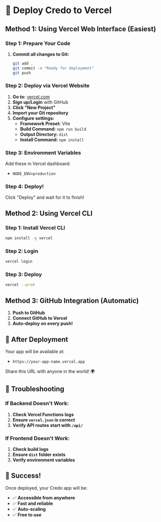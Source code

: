 # 🚀 Deploy Credo to Vercel

## Method 1: Using Vercel Web Interface (Easiest)

### Step 1: Prepare Your Code
1. **Commit all changes to Git:**
   ```bash
   git add .
   git commit -m "Ready for deployment"
   git push
   ```

### Step 2: Deploy via Vercel Website
1. **Go to:** [vercel.com](https://vercel.com)
2. **Sign up/Login** with GitHub
3. **Click "New Project"**
4. **Import your Git repository**
5. **Configure settings:**
   - **Framework Preset:** Vite
   - **Build Command:** `npm run build`
   - **Output Directory:** `dist`
   - **Install Command:** `npm install`

### Step 3: Environment Variables
Add these in Vercel dashboard:
- `NODE_ENV=production`

### Step 4: Deploy!
Click "Deploy" and wait for it to finish!

## Method 2: Using Vercel CLI

### Step 1: Install Vercel CLI
```bash
npm install -g vercel
```

### Step 2: Login
```bash
vercel login
```

### Step 3: Deploy
```bash
vercel --prod
```

## Method 3: GitHub Integration (Automatic)

1. **Push to GitHub**
2. **Connect GitHub to Vercel**
3. **Auto-deploy on every push!**

## 🎯 After Deployment

Your app will be available at:
- `https://your-app-name.vercel.app`

Share this URL with anyone in the world! 🌍

## 🔧 Troubleshooting

### If Backend Doesn't Work:
1. **Check Vercel Functions logs**
2. **Ensure `vercel.json` is correct**
3. **Verify API routes start with `/api/`**

### If Frontend Doesn't Work:
1. **Check build logs**
2. **Ensure `dist` folder exists**
3. **Verify environment variables**

## 🎉 Success!

Once deployed, your Credo app will be:
- ✅ **Accessible from anywhere**
- ✅ **Fast and reliable**
- ✅ **Auto-scaling**
- ✅ **Free to use**
